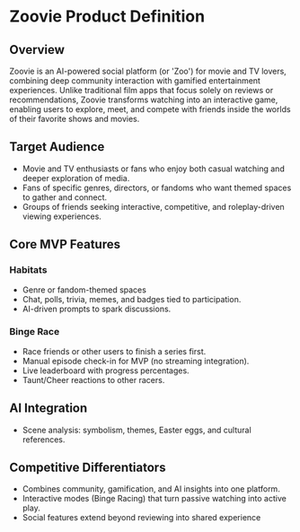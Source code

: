 # Zoovie Product Definition

## Overview

Zoovie is an AI-powered social platform (or 'Zoo') for movie and TV lovers, combining deep community interaction with gamified entertainment experiences. Unlike traditional film apps that focus solely on reviews or recommendations, Zoovie transforms watching into an interactive game, enabling users to explore, meet, and compete with friends inside the worlds of their favorite shows and movies.

## Target Audience

- Movie and TV enthusiasts or fans who enjoy both casual watching and deeper exploration of media.
- Fans of specific genres, directors, or fandoms who want themed spaces to gather and connect.
- Groups of friends seeking interactive, competitive, and roleplay-driven viewing experiences.

## Core MVP Features

### Habitats

- Genre or fandom-themed spaces
- Chat, polls, trivia, memes, and badges tied to participation.
- AI-driven prompts to spark discussions.

### Binge Race

- Race friends or other users to finish a series first.
- Manual episode check-in for MVP (no streaming integration).
- Live leaderboard with progress percentages.
- Taunt/Cheer reactions to other racers.

## AI Integration

- Scene analysis: symbolism, themes, Easter eggs, and cultural references.

## Competitive Differentiators

- Combines community, gamification, and AI insights into one platform.
- Interactive modes (Binge Racing) that turn passive watching into active play.
- Social features extend beyond reviewing into shared experience
